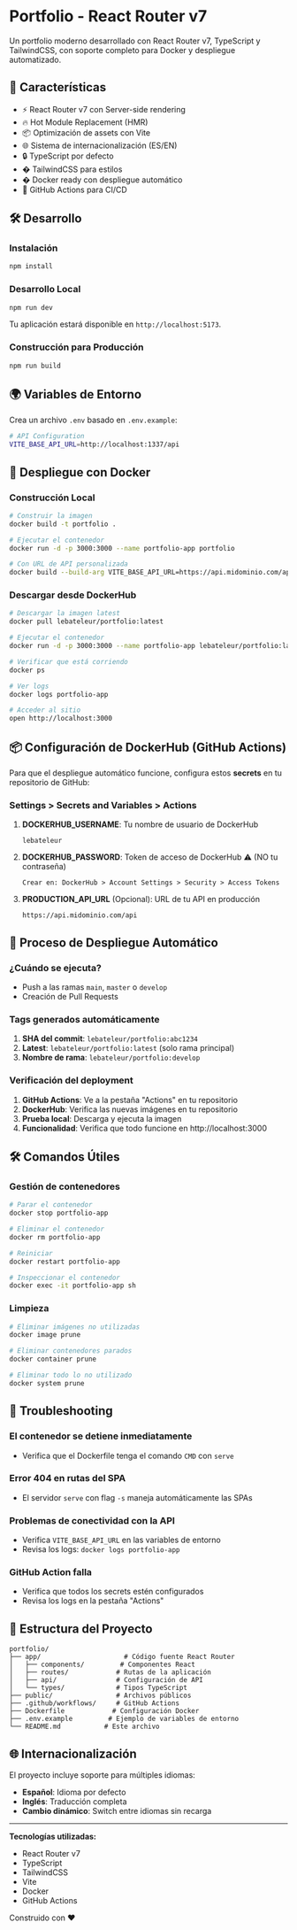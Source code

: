 # Portfolio - React Router v7

Un portfolio moderno desarrollado con React Router v7, TypeScript y TailwindCSS, con soporte completo para Docker y despliegue automatizado.

## 🚀 Características

- ⚡️ React Router v7 con Server-side rendering
- 🔥 Hot Module Replacement (HMR)
- 📦 Optimización de assets con Vite
- 🌐 Sistema de internacionalización (ES/EN)
- 🔒 TypeScript por defecto
- � TailwindCSS para estilos
- � Docker ready con despliegue automático
- 🔄 GitHub Actions para CI/CD

## 🛠️ Desarrollo

### Instalación

```bash
npm install
```

### Desarrollo Local

```bash
npm run dev
```

Tu aplicación estará disponible en `http://localhost:5173`.

### Construcción para Producción

```bash
npm run build
```

## 🌍 Variables de Entorno

Crea un archivo `.env` basado en `.env.example`:

```bash
# API Configuration
VITE_BASE_API_URL=http://localhost:1337/api
```

## 🐳 Despliegue con Docker

### Construcción Local

```bash
# Construir la imagen
docker build -t portfolio .

# Ejecutar el contenedor
docker run -d -p 3000:3000 --name portfolio-app portfolio

# Con URL de API personalizada
docker build --build-arg VITE_BASE_API_URL=https://api.midominio.com/api -t portfolio .
```

### Descargar desde DockerHub

```bash
# Descargar la imagen latest
docker pull lebateleur/portfolio:latest

# Ejecutar el contenedor
docker run -d -p 3000:3000 --name portfolio-app lebateleur/portfolio:latest

# Verificar que está corriendo
docker ps

# Ver logs
docker logs portfolio-app

# Acceder al sitio
open http://localhost:3000
```

## 📦 Configuración de DockerHub (GitHub Actions)

Para que el despliegue automático funcione, configura estos **secrets** en tu repositorio de GitHub:

### Settings > Secrets and Variables > Actions

1. **DOCKERHUB_USERNAME**: Tu nombre de usuario de DockerHub
   ```
   lebateleur
   ```

2. **DOCKERHUB_PASSWORD**: Token de acceso de DockerHub ⚠️ (NO tu contraseña)
   ```
   Crear en: DockerHub > Account Settings > Security > Access Tokens
   ```

3. **PRODUCTION_API_URL** (Opcional): URL de tu API en producción
   ```
   https://api.midominio.com/api
   ```

## 🔄 Proceso de Despliegue Automático

### ¿Cuándo se ejecuta?

- Push a las ramas `main`, `master` o `develop`
- Creación de Pull Requests

### Tags generados automáticamente

1. **SHA del commit**: `lebateleur/portfolio:abc1234`
2. **Latest**: `lebateleur/portfolio:latest` (solo rama principal)
3. **Nombre de rama**: `lebateleur/portfolio:develop`

### Verificación del deployment

1. **GitHub Actions**: Ve a la pestaña "Actions" en tu repositorio
2. **DockerHub**: Verifica las nuevas imágenes en tu repositorio
3. **Prueba local**: Descarga y ejecuta la imagen
4. **Funcionalidad**: Verifica que todo funcione en http://localhost:3000

## 🛠️ Comandos Útiles

### Gestión de contenedores

```bash
# Parar el contenedor
docker stop portfolio-app

# Eliminar el contenedor
docker rm portfolio-app

# Reiniciar
docker restart portfolio-app

# Inspeccionar el contenedor
docker exec -it portfolio-app sh
```

### Limpieza

```bash
# Eliminar imágenes no utilizadas
docker image prune

# Eliminar contenedores parados
docker container prune

# Eliminar todo lo no utilizado
docker system prune
```

## 🔧 Troubleshooting

### El contenedor se detiene inmediatamente
- Verifica que el Dockerfile tenga el comando `CMD` con `serve`

### Error 404 en rutas del SPA
- El servidor `serve` con flag `-s` maneja automáticamente las SPAs

### Problemas de conectividad con la API
- Verifica `VITE_BASE_API_URL` en las variables de entorno
- Revisa los logs: `docker logs portfolio-app`

### GitHub Action falla
- Verifica que todos los secrets estén configurados
- Revisa los logs en la pestaña "Actions"

## 📁 Estructura del Proyecto

```
portfolio/
├── app/                     # Código fuente React Router
│   ├── components/         # Componentes React
│   ├── routes/            # Rutas de la aplicación
│   ├── api/               # Configuración de API
│   └── types/             # Tipos TypeScript
├── public/                # Archivos públicos
├── .github/workflows/     # GitHub Actions
├── Dockerfile            # Configuración Docker
├── .env.example         # Ejemplo de variables de entorno
└── README.md           # Este archivo
```

## 🌐 Internacionalización

El proyecto incluye soporte para múltiples idiomas:

- **Español**: Idioma por defecto
- **Inglés**: Traducción completa
- **Cambio dinámico**: Switch entre idiomas sin recarga

---

**Tecnologías utilizadas:**
- React Router v7
- TypeScript
- TailwindCSS
- Vite
- Docker
- GitHub Actions

Construido con ❤️
